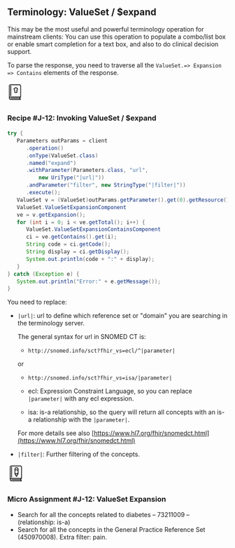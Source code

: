 ## Terminology: ValueSet / $expand
This may be the most useful and powerful terminology operation for mainstream clients: You can use this operation to populate a combo/list box or enable smart completion for a text box, and also to do clinical decision support.

To parse the response, you need to traverse all the `ValueSet.=> Expansion => Contains` elements of the response.

![Receipe Icon](./images/recipe-icon.png)

### Recipe #J-12: Invoking ValueSet / $expand
```java
try {  
   Parameters outParams = client  
      .operation()  
      .onType(ValueSet.class)  
      .named("expand")  
      .withParameter(Parameters.class, "url",   
          new UriType("|url|"))  
      .andParameter("filter", new StringType("|filter|"))  
      .execute();  
   ValueSet v = (ValueSet)outParams.getParameter().get(0).getResource();  
   ValueSet.ValueSetExpansionComponent  
   ve = v.getExpansion();  
   for (int i = 0; i < ve.getTotal(); i++) {             
      ValueSet.ValueSetExpansionContainsComponent  
      ci = ve.getContains().get(i);  
      String code = ci.getCode();  
      String display = ci.getDisplay();  
      System.out.println(code + ":" + display);  
   }  
} catch (Exception e) { 
   System.out.println("Error:" + e.getMessage());  
}  
```
You need to replace:

- `|url|`: url to define which reference set or "domain" you are searching in the terminology server.

  The general syntax for url in SNOMED CT is:

  - `http://snomed.info/sct?fhir_vs=ecl/^|parameter|`
  
  or
  
  - `http://snomed.info/sct?fhir_vs=isa/|parameter|`

  - ecl: Expression Constraint Language, so you can replace `|parameter|` with any ecl expression.
  
  - isa: is-a relationship, so the query will return all concepts with an is-a relationship with the `|parameter|`.

  For more details see also [https://www.hl7.org/fhir/snomedct.html](https://www.hl7.org/fhir/snomedct.html)

- `|filter|`: Further filtering of the concepts.

![Micro-Assignment](./images/micro-assignment-icon.png)

### Micro Assignment #J-12: ValueSet Expansion
- Search for all the concepts related to diabetes – 73211009 – (relationship: is-a)
- Search for all the concepts in the General Practice Reference Set (450970008). Extra filter: pain.
